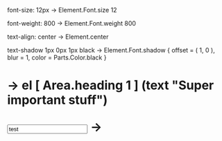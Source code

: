 
font-size: 12px -> Element.Font.size 12

font-weight: 800 -> Element.Font.weight 800

text-align: center -> Element.center

text-shadow 1px 0px 1px black -> Element.Font.shadow { offset = ( 1, 0 ), blur = 1, color = Parts.Color.black }


<h1> -> el [ Area.heading 1 ] (text "Super important stuff")

<input type="text" value="test"> ->
